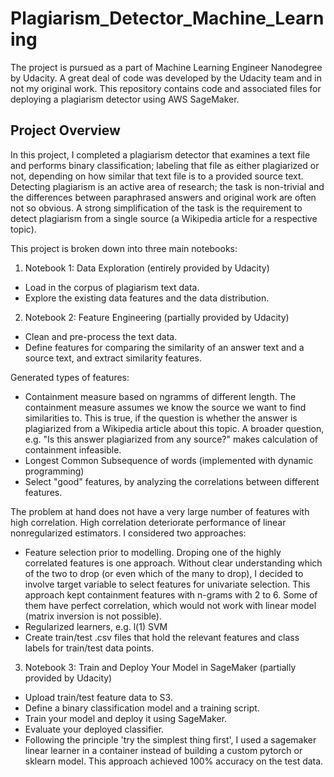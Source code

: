 # Plagiarism_Detector_Machine_Learning

The project is pursued as a part of Machine Learning Engineer Nanodegree by Udacity. A great deal of code was developed by the Udacity team and in not my original work. This repository contains code and associated files for deploying a plagiarism detector using AWS SageMaker.

## Project Overview

In this project, I completed a plagiarism detector that examines a text file and performs binary classification; labeling that file as either plagiarized or not, depending on how similar that text file is to a provided source text. Detecting plagiarism is an active area of research; the task is non-trivial and the differences between paraphrased answers and original work are often not so obvious. A strong simplification of the task is the requirement to detect plagiarism from a single source (a Wikipedia article for a respective topic).

This project is broken down into three main notebooks:

1. Notebook 1: Data Exploration (entirely provided by Udacity)

- Load in the corpus of plagiarism text data.
- Explore the existing data features and the data distribution.

2. Notebook 2: Feature Engineering (partially provided by Udacity)

- Clean and pre-process the text data.
- Define features for comparing the similarity of an answer text and a source text, and extract similarity features.

Generated types of features:
  - Containment measure based on ngramms of different length. The containment measure assumes we know the source we want to find similarities to. This is true, if the question is whether the answer is plagiarized from a Wikipedia article about this topic. A broader question, e.g. "Is this answer plagiarized from any source?" makes calculation of containment infeasible.
  - Longest Common Subsequence of words (implemented with dynamic programming)
  - Select "good" features, by analyzing the correlations between different features.

The problem at hand does not have a very large number of features with high correlation. High correlation deteriorate performance of linear nonregularized estimators. I considered two approaches:
- Feature selection prior to modelling. Droping one of the highly correlated features is one approach. Without clear understanding which of the two to drop (or even which of the many to drop), I decided to involve target variable to select features for univariate selection. This approach kept containment features with n-grams with 2 to 6. Some of them have perfect correlation, which would not work with linear model (matrix inversion is not possible).
- Regularized learners, e.g. l(1) SVM
- Create train/test .csv files that hold the relevant features and class labels for train/test data points.

3. Notebook 3: Train and Deploy Your Model in SageMaker (partially provided by Udacity)

- Upload train/test feature data to S3.
- Define a binary classification model and a training script.
- Train your model and deploy it using SageMaker.
- Evaluate your deployed classifier.
- Following the principle 'try the simplest thing first', I used a sagemaker linear learner in a container instead of building a custom pytorch or sklearn model. This approach achieved 100% accuracy on the test data.

